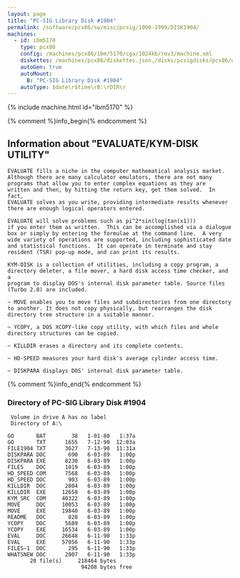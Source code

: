 ```yaml
---
layout: page
title: "PC-SIG Library Disk #1904"
permalink: /software/pcx86/sw/misc/pcsig/1000-1999/DISK1904/
machines:
  - id: ibm5170
    type: pcx86
    config: /machines/pcx86/ibm/5170/cga/1024kb/rev3/machine.xml
    diskettes: /machines/pcx86/diskettes.json,/disks/pcsigdisks/pcx86/diskettes.json
    autoGen: true
    autoMount:
      B: "PC-SIG Library Disk #1904"
    autoType: $date\r$time\rB:\rDIR\r
---
```


{% include machine.html id="ibm5170" %}

{% comment %}info_begin{% endcomment %}

## Information about "EVALUATE/KYM-DISK UTILITY"

    EVALUATE fills a niche in the computer mathematical analysis market.
    Although there are many calculator emulators, there are not many
    programs that allow you to enter complex equations as they are
    written and then, by hitting the return key, get them solved.  In fact,
    EVALUATE solves as you write, providing intermediate results whenever
    there are enough logical operators entered.
    
    EVALUATE will solve problems such as pi^2*sin(log(tan(x1)))
    if you enter them as written.  This can be accomplished via a dialogue
    box or simply by entering the formulae at the command line.  A very
    wide variety of operations are supported, including sophisticated date
    and statistical functions.  It can operate in terminate and stay
    resident (TSR) pop-up mode, and can print its results.
    
    KYM-DISK is a collection of utilities, including a copy program, a
    directory deleter, a file mover, a hard disk access time checker, and a
    program to display DOS's internal disk parameter table. Source files
    (Turbo 2.0) are included.
    
    ~ MOVE enables you to move files and subdirectories from one directory
    to another. It does not copy physically, but rearranges the disk
    directory tree structure in a suitable manner.
    
    ~ YCOPY, a DOS XCOPY-like copy utility, with which files and whole
    directory structures can be copied.
    
    ~ KILLDIR erases a directory and its complete contents.
    
    ~ HD-SPEED measures your hard disk's average cylinder access time.
    
    ~ DISKPARA displays DOS' internal disk parameter table.
{% comment %}info_end{% endcomment %}


### Directory of PC-SIG Library Disk #1904

     Volume in drive A has no label
     Directory of A:\

    GO       BAT        38   1-01-80   1:37a
    GO       TXT      1655   7-12-90  12:03a
    FILE1904 TXT      3627   7-13-90  11:31a
    DISKPARA DOC       690   6-03-89   1:00p
    DISKPARA EXE      8230   6-03-89   1:00p
    FILES    DOC      1019   6-03-89   1:00p
    HD_SPEED COM      7568   6-03-89   1:00p
    HD_SPEED DOC       903   6-03-89   1:00p
    KILLDIR  DOC      2804   6-03-89   1:00p
    KILLDIR  EXE     12658   6-03-89   1:00p
    KYM_SRC  COM     40322   6-03-89   1:00p
    MOVE     DOC     10053   6-03-89   1:00p
    MOVE     EXE     19840   6-03-89   1:00p
    README   DOC       828   6-03-89   1:00p
    YCOPY    DOC      5689   6-03-89   1:00p
    YCOPY    EXE     16534   6-03-89   1:00p
    EVAL     DOC     26648   6-11-90   1:33p
    EVAL     EXE     57056   6-11-90   1:33p
    FILES~1  DOC       295   6-11-90   1:33p
    WHATSNEW DOC      2007   6-11-90   1:33p
           20 file(s)     218464 bytes
                           94208 bytes free
